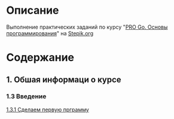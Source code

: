 # Описание
Выполнение практических заданий по курсу "[PRO Go. Основы программирования](https://stepik.org/course/158385/info)" на [Stepik.org](https://stepik.org)

# Содержание
## 1. Обшая информаци о курсе
### 1.3 Введение
[1.3.1 Сделаем первую прграмму](1_3_1/)
